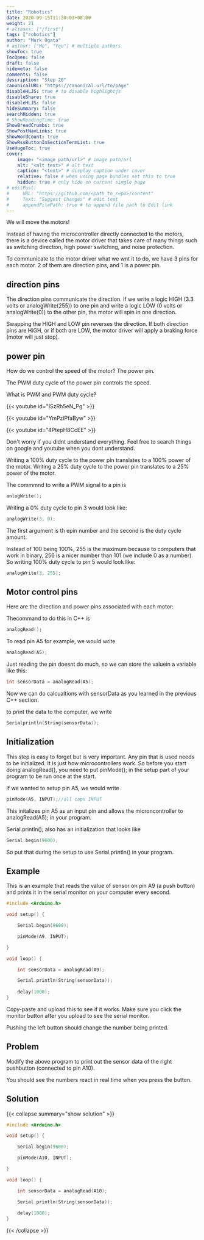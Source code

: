 ```yaml
---
title: "Robotics"
date: 2020-09-15T11:30:03+00:00
weight: 21
# aliases: ["/first"]
tags: ["robotics"]
author: "Mark Ogata"
# author: ["Me", "You"] # multiple authors
showToc: true
TocOpen: false
draft: false
hidemeta: false
comments: false
description: "Step 20"
canonicalURL: "https://canonical.url/to/page"
disableHLJS: true # to disable highlightjs
disableShare: true
disableHLJS: false
hideSummary: false
searchHidden: true
# ShowReadingTime: true
ShowBreadCrumbs: true
ShowPostNavLinks: true
ShowWordCount: true
ShowRssButtonInSectionTermList: true
UseHugoToc: true
cover:
    image: "<image path/url>" # image path/url
    alt: "<alt text>" # alt text
    caption: "<text>" # display caption under cover
    relative: false # when using page bundles set this to true
    hidden: true # only hide on current single page
# editPost:
#     URL: "https://github.com/<path_to_repo>/content"
#     Text: "Suggest Changes" # edit text
#     appendFilePath: true # to append file path to Edit link
---
```


We will move the motors!

Instead of having the microcontroller directly connected to the motors, there is a device called the motor driver that takes care of many things such as switching direction, high power switching, and noise protection.

To communicate to the motor driver what we wnt it to do, we have 3 pins for each motor. 
2 of them are direction pins, and 1 is a power pin.

## direction pins

The direction pins communicate the direction. if we write a logic HIGH (3.3 volts or analogWrite(255)) to one pin and write a logic LOW (0 volts or analogWrite(0)) to the other pin, the motor will spin in one direction.

Swapping the HIGH and LOW pin reverses the direction. If both direction pins are HiGH, or if both are LOW, the motor driver will apply a braking force (motor will just stop).

## power pin

How do we control the speed of the motor?
The power pin.

The PWM duty cycle of the power pin controls the speed.

What is PWM and PWM duty cycle?

{{< youtube id="ISzRh5eN_Pg" >}}

{{< youtube id="YmPziPfaByw" >}}

{{< youtube id="4PtepH8CcEE" >}}

Don't worry if you didnt understand everything. Feel free to search things on google and youtube when you dont understand.

Writing a 100% duty cycle to the power pin translates to a 100% power of the motor.
Writing a 25% duty cycle to the power pin translates to a 25% power of the motor.

The commmnd to write a PWM signal to a pin is 
```C++
anlogWrite();
```

Writing a 0% duty cycle to pin 3 would look like:
```C++
analogWrite(3, 0);
```

The first argument is th epin number and the second is the duty cycle amount.

Instead of 100 being 100%, 255 is the maximum because to computers that work in binary, 256 is a nicer number than 101 (we include 0 as a number).
So writing 100% duty cycle to pin 5 would look like:
```C++
analogWrite(3, 255);
```

## Motor control pins

Here are the direction and power pins associated with each motor:




Thecommand to do this in C++ is
```C++
analogRead();
```

To read pin A5 for example, we would write
```C++
analogRead(A5);
```

Just reading the pin doesnt do much, so we can store the valuein a variable like this:
```C++
int sensorData = analogRead(A5);
```
Now we can do calcualtions with sensorData as you learned in the previous C++ section.

to print the data to the computer, we write
```C++
Serialprintln(String(sensorData));
```

## Initialization

This step is easy to forget but is very important. Any pin that is used needs to be initialized. It is just how microcontrollers work. So before you start doing analogRead(), you need to put pinMode(); in the setup part of your program to be run once at the start.

If we wanted to setup pin A5, we would write
```C++
pinMode(A5, INPUT);//all caps INPUT
```
This initalizes pin A5 as an input pin and allows the microncontroller to analogRead(A5); in your program.

Serial.println(); also has an initialization that looks like 
```C++
Serial.begin(9600);
```

So put that during the setup to use Serial.println() in your program.


## Example

This is an example that reads the value of sensor on pin A9 (a push button) and prints it in the serial monitor on your computer every second.

```C++
#include <Arduino.h>

void setup() {

    Serial.begin(9600);

    pinMode(A9, INPUT);

}   

void loop() {

    int sensorData = analogRead(A9);

    Serial.println(String(sensorData));    
    
    delay(1000);
}
```

Copy-paste and upload this to see if it works. Make sure you click the monitor button after you upload to see the serial monitor.

Pushing the left button should change the number being printed.

## Problem

Modify the above program to print out the sensor data of the right pushbutton (connected to pin A10).

You should see the numbers react in real time when you press the button.

## Solution

{{< collapse summary="show solution" >}}

```C++
#include <Arduino.h>

void setup() {

    Serial.begin(9600);

    pinMode(A10, INPUT);

}   

void loop() {

    int sensorData = analogRead(A10);

    Serial.println(String(sensorData));    
    
    delay(1000);
}
```

{{< /collapse >}}